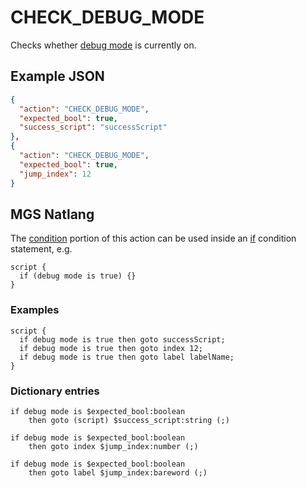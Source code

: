 # CHECK_DEBUG_MODE

Checks whether [debug mode](../debug/debug_mode) is currently on.

## Example JSON

```json
{
  "action": "CHECK_DEBUG_MODE",
  "expected_bool": true,
  "success_script": "successScript"
},
{
  "action": "CHECK_DEBUG_MODE",
  "expected_bool": true,
  "jump_index": 12
}
```

## MGS Natlang

The [condition](../actions/conditional_gotos) portion of this action can be used inside an [if](../mgs/advanced_syntax/if_and_else) condition statement, e.g.

```mgs
script {
  if (debug mode is true) {}
}
```

### Examples

```mgs
script {
  if debug mode is true then goto successScript;
  if debug mode is true then goto index 12;
  if debug mode is true then goto label labelName;
}
```

### Dictionary entries

```
if debug mode is $expected_bool:boolean
    then goto (script) $success_script:string (;)

if debug mode is $expected_bool:boolean
    then goto index $jump_index:number (;)

if debug mode is $expected_bool:boolean
    then goto label $jump_index:bareword (;)
```
